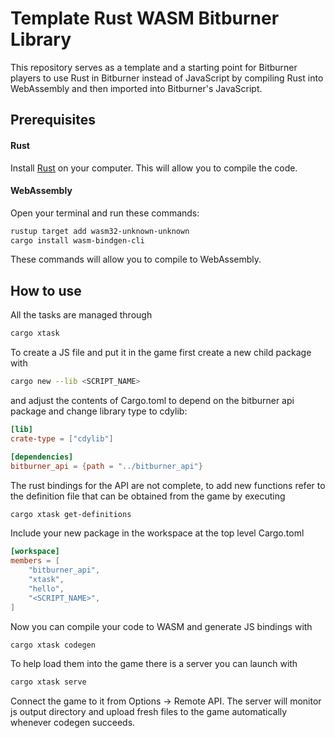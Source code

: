 # Template Rust WASM Bitburner Library

This repository serves as a template and a starting point for Bitburner players
to use Rust in Bitburner instead of JavaScript by compiling Rust into
WebAssembly and then imported into Bitburner's JavaScript.

## Prerequisites

#### Rust

Install [Rust](https://rustup.rs/) on your computer. This will allow you to compile the code.

#### WebAssembly

Open your terminal and run these commands:

```bash
rustup target add wasm32-unknown-unknown
cargo install wasm-bindgen-cli
```

These commands will allow you to compile to WebAssembly.

## How to use

All the tasks are managed through
```bash
cargo xtask
```

To create a JS file and put it in the game first create a new child package with
```bash
cargo new --lib <SCRIPT_NAME>
```
and adjust the contents of Cargo.toml to depend on the bitburner api package
and change library type to cdylib:
```toml
[lib]
crate-type = ["cdylib"]

[dependencies]
bitburner_api = {path = "../bitburner_api"}
```

The rust bindings for the API are not complete, to add new functions refer to
the definition file that can be obtained from the game by executing
```bash
cargo xtask get-definitions
```

Include your new package in the workspace at the top level Cargo.toml
```toml
[workspace]
members = [
    "bitburner_api",
    "xtask",
    "hello",
    "<SCRIPT_NAME>",
]
```

Now you can compile your code to WASM and generate JS bindings with
```bash
cargo xtask codegen
```

To help load them into the game there is a server you can launch with
```bash
cargo xtask serve
```
Connect the game to it from Options -> Remote API. The server will monitor js
output directory and upload fresh files to the game automatically whenever
codegen succeeds.
